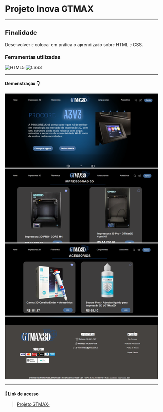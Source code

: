 # Projeto Inova GTMAX 
---
## Finalidade
Desenvolver e colocar em prática o aprendizado sobre HTML e CSS.
### Ferramentas utilizadas 
<p align="left"> <img src="https://cdn.jsdelivr.net/gh/devicons/devicon/icons/html5/html5-original.svg" alt="HTML5" width="40" height="40"/>
<img src="https://cdn.jsdelivr.net/gh/devicons/devicon/icons/css3/css3-original.svg" alt="CSS3" width="40" height="40"/> 



---

#### Demonstração 👇
![print tela inicial](/assets/printss/telainicial.png)
![print impressoras](/assets/printss/impressoras.png)
![print acessorios](/assets/printss/acessorios.png)
![print rodape](/assets/printss/rodape.png)


---
#### 🔗Link de acesso
>[Projeto GTMAX-](https://projeto-inovar-gtmax-2024.onrender.com/)


